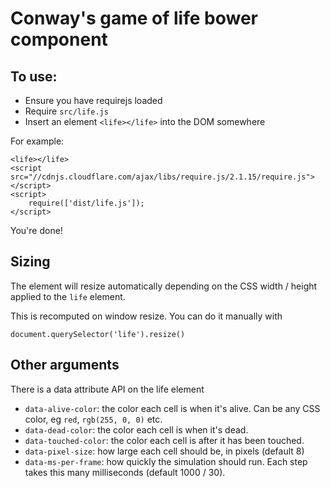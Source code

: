 # Conway's game of life bower component

## To use:
* Ensure you have requirejs loaded
* Require `src/life.js`
* Insert an element `<life></life>` into the DOM somewhere

For example:
```
<life></life>
<script src="//cdnjs.cloudflare.com/ajax/libs/require.js/2.1.15/require.js"></script>
<script>
    require(['dist/life.js']);
</script>
```

You're done!

## Sizing

The element will resize automatically depending on the CSS width / height applied to the `life` element.

This is recomputed on window resize. You can do it manually with

`document.querySelector('life').resize()`

## Other arguments

There is a data attribute API on the life element

* `data-alive-color`: the color each cell is when it's alive. Can be any CSS color, eg `red`, `rgb(255, 0, 0)` etc.
* `data-dead-color`: the color each cell is when it's dead.
* `data-touched-color`: the color each cell is after it has been touched.
* `data-pixel-size`: how large each cell should be, in pixels (default 8)
* `data-ms-per-frame`: how quickly the simulation should run. Each step takes this many milliseconds (default 1000 / 30).
